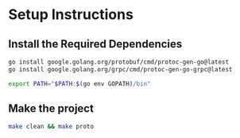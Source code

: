 # Setup Instructions

## Install the Required Dependencies

```sh
go install google.golang.org/protobuf/cmd/protoc-gen-go@latest
go install google.golang.org/grpc/cmd/protoc-gen-go-grpc@latest
```

```sh
export PATH="$PATH:$(go env GOPATH)/bin"
```

## Make the project

```sh
make clean && make proto
```
